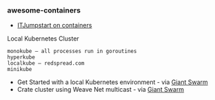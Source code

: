 ### awesome-containers

- [ITJumpstart on containers](https://itjumpstart.wordpress.com/containers)

Local Kubernetes Cluster

    monokube – all processes run in goroutines
    hyperkube
    localkube – redspread.com
    minikube

- Get Started with a local Kubernetes environment - via [Giant Swarm](https://blog.giantswarm.io/getting-started-with-a-local-kubernetes-environment/)
- Crate cluster using Weave Net multicast - via [Giant Swarm](https://blog.giantswarm.io/deploy-elastic-high-availability-sql-cluster-crate-weave)
